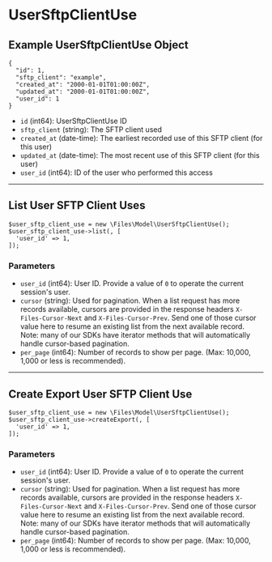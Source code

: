 # UserSftpClientUse

## Example UserSftpClientUse Object

```
{
  "id": 1,
  "sftp_client": "example",
  "created_at": "2000-01-01T01:00:00Z",
  "updated_at": "2000-01-01T01:00:00Z",
  "user_id": 1
}
```

* `id` (int64): UserSftpClientUse ID
* `sftp_client` (string): The SFTP client used
* `created_at` (date-time): The earliest recorded use of this SFTP client (for this user)
* `updated_at` (date-time): The most recent use of this SFTP client (for this user)
* `user_id` (int64): ID of the user who performed this access

---

## List User SFTP Client Uses

```
$user_sftp_client_use = new \Files\Model\UserSftpClientUse();
$user_sftp_client_use->list(, [
  'user_id' => 1,
]);
```


### Parameters

* `user_id` (int64): User ID.  Provide a value of `0` to operate the current session's user.
* `cursor` (string): Used for pagination.  When a list request has more records available, cursors are provided in the response headers `X-Files-Cursor-Next` and `X-Files-Cursor-Prev`.  Send one of those cursor value here to resume an existing list from the next available record.  Note: many of our SDKs have iterator methods that will automatically handle cursor-based pagination.
* `per_page` (int64): Number of records to show per page.  (Max: 10,000, 1,000 or less is recommended).

---

## Create Export User SFTP Client Use

```
$user_sftp_client_use = new \Files\Model\UserSftpClientUse();
$user_sftp_client_use->createExport(, [
  'user_id' => 1,
]);
```


### Parameters

* `user_id` (int64): User ID.  Provide a value of `0` to operate the current session's user.
* `cursor` (string): Used for pagination.  When a list request has more records available, cursors are provided in the response headers `X-Files-Cursor-Next` and `X-Files-Cursor-Prev`.  Send one of those cursor value here to resume an existing list from the next available record.  Note: many of our SDKs have iterator methods that will automatically handle cursor-based pagination.
* `per_page` (int64): Number of records to show per page.  (Max: 10,000, 1,000 or less is recommended).
